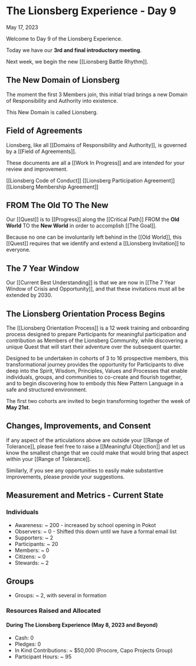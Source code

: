 # The Lionsberg Experience - Day 9

May 17, 2023

Welcome to Day 9 of the Lionsberg Experience. 

Today we have our **3rd and final introductory meeting**. 

Next week, we begin the new [[Lionsberg Battle Rhythm]]. 

## The New Domain of Lionsberg 

The moment the first 3 Members join, this initial triad brings a new Domain of Responsibility and Authority into existence. 

This New Domain is called Lionsberg. 

## Field of Agreements 

Lionsberg, like all [[Domains of Responsibility and Authority]], is governed by a [[Field of Agreements]]. 

These documents are all a [[Work In Progress]] and are intended for your review and improvement. 

[[Lionsberg Code of Conduct]] 
[[Lionsberg Participation Agreement]]  
[[Lionsberg Membership Agreement]]  

## FROM The Old TO The New 

Our [[Quest]] is to [[Progress]] along the [[Critical Path]] FROM the **Old World** TO the **New World** in order to accomplish [[The Goal]]. 

Because no one can be involuntarily left behind in the [[Old World]], this [[Quest]] requires that we identify and extend a [[Lionsberg Invitation]] to everyone. 

## The 7 Year Window 

Our [[Current Best Understanding]] is that we are now in [[The 7 Year Window of Crisis and Opportunity]], and that these invitations must all be extended by 2030. 

## The Lionsberg Orientation Process Begins

The [[Lionsberg Orientation Process]] is a 12 week training and onboarding process designed to prepare Participants for meaningful participation and contribution as Members of the Lionsberg Community, while discovering a unique Quest that will start their adventure over the subsequent quarter. 

Designed to be undertaken in cohorts of 3 to 16 prospective members, this transformational journey provides the opportunity for Participants to dive deep into the Spirit, Wisdom, Principles, Values and Processes that enable individuals, groups, and communities to co-create and flourish together, and to begin discovering how to embody this New Pattern Language in a safe and structured environment. 

The first two cohorts are invited to begin transforming together the week of **May 21st**. 

## Changes, Improvements, and Consent

If any aspect of the articulations above are outside your [[Range of Tolerance]], please feel free to raise a [[Meaningful Objection]] and let us know the smallest change that we could make that would bring that aspect within your [[Range of Tolerance]]. 

Similarly, if you see any opportunities to easily make substantive improvements, please provide your suggestions. 

## Measurement and Metrics - Current State  

### Individuals 

- Awareness: ~ 200 - increased by school opening in Pokot 
- Observers: ~ 0 - Shifted this down until we have a formal email list   
- Supporters: ~ 2  
- Participants: ~ 20  
- Members: ~ 0  
- Citizens: ~ 0  
- Stewards: ~ 2  

## Groups 

- Groups: ~ 2, with several in formation 

### Resources Raised and Allocated 

#### During The Lionsberg Experience (May 8, 2023 and Beyond)

- Cash: 0 
- Pledges: 0 
- In Kind Contributions: ~ $50,000 (Procore, Capo Projects Group)
- Participant Hours: ~ 95